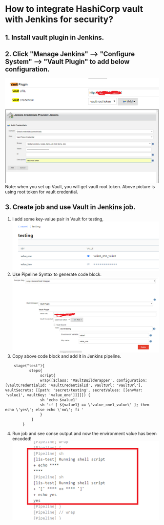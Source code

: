 # How to integrate HashiCorp vault with Jenkins for security? #
## 1. Install vault plugin in Jenkins. ##
## 2. Click "Manage Jenkins" --> "Configure System" --> "Vault Plugin" to add below configuration. ##
![](1.png)
![](2.png)
Note: when you set up Vault, you will get vault root token. Above picture is using root token for vault credential.
## 3. Create job and use Vault in Jenkins job. ##
1. I add some key-value pair in Vault for testing, 
![](3.png)
2. Use Pipeline Syntax to generate code block.
![](4.png)
3. Copy above code block and add it in Jenkins pipeline.
```
    stage("test"){
           steps{
                script{
                wrap([$class: 'VaultBuildWrapper', configuration: [vaultCredentialId: 'vaultCredentialId', vaultUrl: 'vaultUrl'], vaultSecrets: [[path: 'secret/testing', secretValues: [[envVar: 'value1', vaultKey: 'value_one']]]]]) {    
                sh 'echo $value1'
                sh 'if [ ${value1} == \'value_one1_value\' ]; then echo \'yes\'; else echo \'no\'; fi '  
                }
            }
        }
```
4. Run job and see conse output and now the environment value has been encoded!
![](5.png)

    